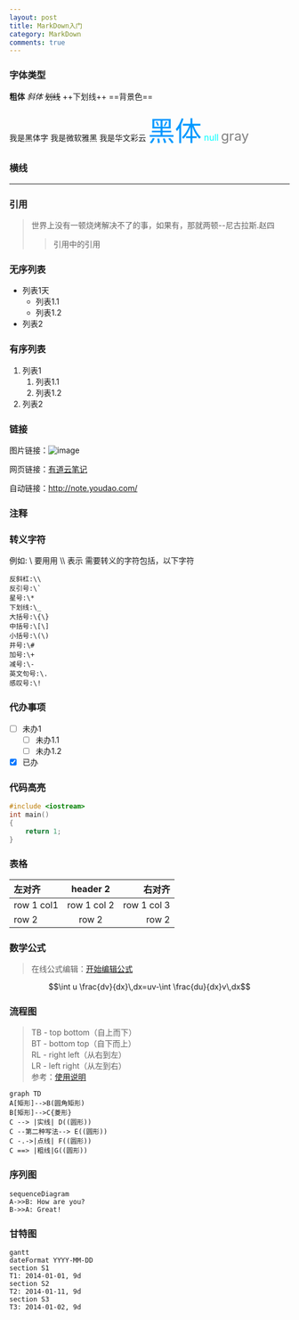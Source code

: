 ```yaml
---
layout: post
title: MarkDown入门
category: MarkDown
comments: true
---
```


### 字体类型

**粗体** *斜体* ~~划线~~ ++下划线++ ==背景色== 

<font face="黑体">我是黑体字</font>
<font face="微软雅黑">我是微软雅黑</font>
<font face="STCAIYUN">我是华文彩云</font>
<font color=#0099ff size=12 face="黑体">黑体</font>
<font color=#00ffff size=3>null</font>
<font color=gray size=5>gray</font>

### 横线
---

### 引用
> 世界上没有一顿烧烤解决不了的事，如果有，那就两顿--尼古拉斯.赵四
>> 引用中的引用

### 无序列表
- 列表1天
    - 列表1.1
    - 列表1.2
- 列表2

### 有序列表
1. 列表1
    1. 列表1.1
    2. 列表1.2
2. 列表2

### 链接
图片链接：![image](http://note.youdao.com/favicon.ico)

网页链接：[有道云笔记](http://note.youdao.com/)

自动链接：<http://note.youdao.com/>


### 注释
<!-- 注释 -->
### 转义字符
例如: \\ 要用用 \\\\ 表示
需要转义的字符包括，以下字符

    反斜杠:\\
    反引号:\`
    星号:\*
    下划线:\_ 
    大括号:\{\}
    中括号:\[\] 
    小括号:\(\)
    井号:\#
    加号:\+
    减号:\-
    英文句号:\.
    感叹号:\! 


### 代办事项
- [ ] 未办1
  - [ ] 未办1.1
  - [ ] 未办1.2
- [x] 已办

### 代码高亮
```cpp
#include <iostream>
int main()
{
    return 1;
}
```
### 表格
左对齐 | header 2 | 右对齐
:---| :---: | ---:
row 1 col1 | row 1 col 2 | row 1 col 3 |
row 2 | row 2 | row 2 |



### 数学公式
> 在线公式编辑：[开始编辑公式](http://latex.codecogs.com/eqneditor/editor.php)

```math
\int u \frac{dv}{dx}\,dx=uv-\int \frac{du}{dx}v\,dx
```

### 流程图
> TB - top bottom（自上而下）   
> BT - bottom top（自下而上）  
> RL - right left（从右到左）  
> LR - left right（从左到右）  
> 参考：[使用说明](http://knsv.github.io/mermaid/#graph)
```
graph TD
A[矩形]-->B(圆角矩形)
B[矩形]-->C{菱形}
C --> |实线| D((圆形))
C --第二种写法--> E((圆形))
C -.->|点线| F((圆形))
C ==> |粗线|G((圆形))
```

### 序列图
```
sequenceDiagram
A->>B: How are you?
B->>A: Great!
```

### 甘特图
```
gantt
dateFormat YYYY-MM-DD
section S1
T1: 2014-01-01, 9d
section S2
T2: 2014-01-11, 9d
section S3
T3: 2014-01-02, 9d
```
